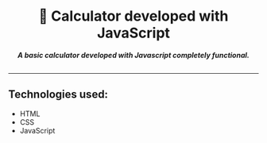 <h1 align="center">
	📒 Calculator developed with JavaScript
</h1>

<p align="center">
	<b><i>A basic calculator developed with Javascript completely functional.</i></b><br>
</p>

<img src="https://static.up-cdn.com/host/45a5159547304d90befbc740568c4f319e979394a550fdd015ea43d60283c96090b1675d8b23f335.png" alt="" align="center">

---

## Technologies used:

- HTML
- CSS
- JavaScript
